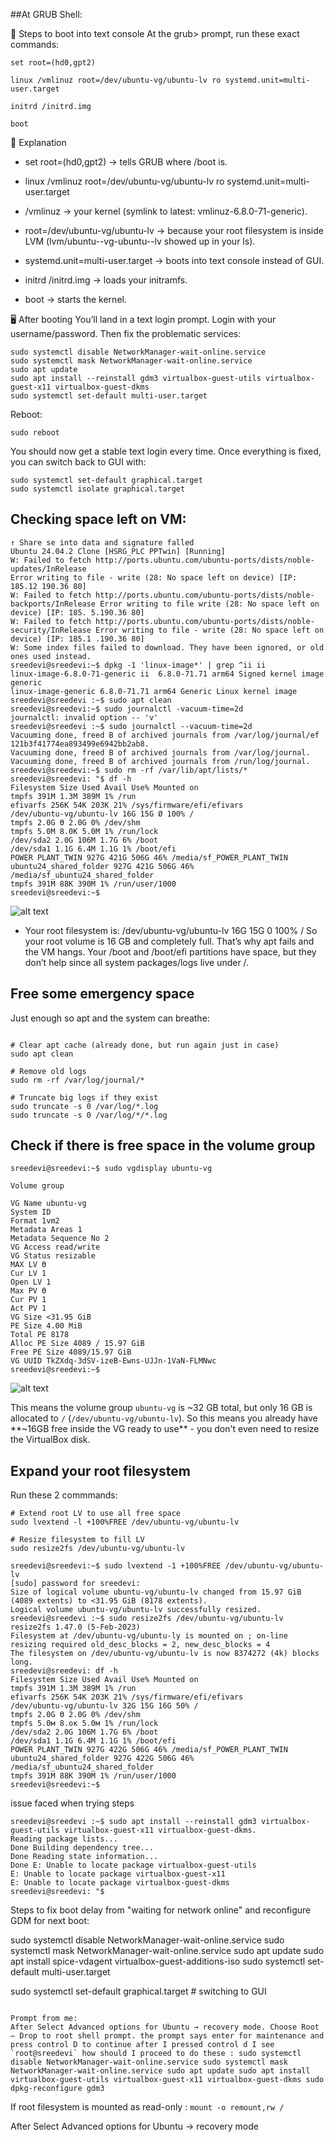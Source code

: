 

##At GRUB Shell:

🔧 Steps to boot into text console
At the grub> prompt, run these exact commands:
```
set root=(hd0,gpt2)

linux /vmlinuz root=/dev/ubuntu-vg/ubuntu-lv ro systemd.unit=multi-user.target

initrd /initrd.img

boot
```

📌 Explanation

- set root=(hd0,gpt2) → tells GRUB where /boot is.

- linux /vmlinuz root=/dev/ubuntu-vg/ubuntu-lv ro systemd.unit=multi-user.target

- /vmlinuz → your kernel (symlink to latest: vmlinuz-6.8.0-71-generic).

- root=/dev/ubuntu-vg/ubuntu-lv → because your root filesystem is inside LVM (lvm/ubuntu--vg-ubuntu--lv showed up in your ls).

- systemd.unit=multi-user.target → boots into text console instead of GUI.
- initrd /initrd.img → loads your initramfs.
- boot → starts the kernel.

🖥️ After booting
You’ll land in a text login prompt.
Login with your username/password.
Then fix the problematic services:

```
sudo systemctl disable NetworkManager-wait-online.service
sudo systemctl mask NetworkManager-wait-online.service
sudo apt update
sudo apt install --reinstall gdm3 virtualbox-guest-utils virtualbox-guest-x11 virtualbox-guest-dkms
sudo systemctl set-default multi-user.target
```

Reboot:
```
sudo reboot
```

You should now get a stable text login every time.
Once everything is fixed, you can switch back to GUI with:

```
sudo systemctl set-default graphical.target
sudo systemctl isolate graphical.target
```


## Checking space left on VM:

```
↑ Share se into data and signature falled 
Ubuntu 24.04.2 Clone [HSRG_PLC PPTwin] [Running] 
W: Failed to fetch http://ports.ubuntu.com/ubuntu-ports/dists/noble-updates/InRelease 
Error writing to file - write (28: No space left on device) [IP: 185.12 190.36 80] 
W: Failed to fetch http://ports.ubuntu.com/ubuntu-ports/dists/noble-backports/InRelease Error writing to file write (28: No space left on device) [IP: 185. 5.190.36 80] 
W: Failed to fetch http://ports.ubuntu.com/ubuntu-ports/dists/noble-security/InRelease Error writing to file - write (28: No space left on device) [IP: 185.1 .190.36 80] 
W: Some index files failed to download. They have been ignored, or old ones used instead. 
sreedevi@sreedevi:~$ dpkg -1 'linux-image*' | grep ^ii ii 
linux-image-6.8.0-71-generic ii  6.8.0-71.71 arm64 Signed kernel image generic
linux-image-generic 6.8.0-71.71 arm64 Generic Linux kernel image
sreedevi@sreedevi :~$ sudo apt clean      
sreedevi@sreedevi:~$ sudo journalctl -vacuum-time=2d 
journalctl: invalid option -- 'v' 
sreedevi@sreedevi :~$ sudo journalctl --vacuum-time=2d 
Vacuuming done, freed B of archived journals from /var/log/journal/ef 121b3f41774ea893499e6942bb2ab8. 
Vacuuming done, freed B of archived journals from /var/log/journal. 
Vacuuming done, freed B of archived journals from /run/log/journal. 
sreedevi@sreedevi:~$ sudo rm -rf /var/lib/apt/lists/* 
sreedevi@sreedevi: "$ df -h 
Filesystem Size Used Avail Use% Mounted on 
tmpfs 391M 1.3M 389M 1% /run 
efivarfs 256K 54K 203K 21% /sys/firmware/efi/efivars 
/dev/ubuntu-vg/ubuntu-lv 16G 15G Ø 100% / 
tmpfs 2.0G Ө 2.0G 0% /dev/shm
tmpfs 5.0M 8.0K 5.0M 1% /run/lock 
/dev/sda2 2.0G 106M 1.7G 6% /boot 
/dev/sda1 1.1G 6.4M 1.1G 1% /boot/efi 
POWER PLANT_TWIN 927G 421G 506G 46% /media/sf_POWER_PLANT_TWIN 
ubuntu24_shared_folder 927G 421G 506G 46% /media/sf_ubuntu24_shared_folder 
tmpfs 391M 88K 390M 1% /run/user/1000 
sreedevi@sreedevi:~$
```


![alt text](image-2.png)


- Your root filesystem is:
/dev/ubuntu-vg/ubuntu-lv   16G   15G   0   100%   /
So your root volume is 16 GB and completely full. That’s why apt fails and the VM hangs.
Your /boot and /boot/efi partitions have space, but they don’t help since all system packages/logs live under /.


## Free some emergency space
Just enough so apt and the system can breathe:

```

# Clear apt cache (already done, but run again just in case)
sudo apt clean

# Remove old logs
sudo rm -rf /var/log/journal/*

# Truncate big logs if they exist
sudo truncate -s 0 /var/log/*.log
sudo truncate -s 0 /var/log/*/*.log
```


## Check if there is free space in the volume group

```
sreedevi@sreedevi:~$ sudo vgdisplay ubuntu-vg 

Volume group 

VG Name ubuntu-vg 
System ID 
Format 1vm2 
Metadata Areas 1 
Metadata Sequence No 2 
VG Access read/write 
VG Status resizable 
MAX LV Ө 
Cur LV 1 
Open LV 1 
Max PV Ө 
Cur PV 1 
Act PV 1 
VG Size <31.95 GiB 
PE Size 4.00 MiB 
Total PE 8178 
Alloc PE Size 4089 / 15.97 GiB 
Free PE Size 4089/15.97 GiB 
VG UUID TkZXdq-3dSV-izeB-Ewns-UJJn-1VaN-FLMNwc 
sreedevi@sreedevi:~$
```

![alt text](image-1.png)

This means the volume group `ubuntu-vg` is ~32 GB total, but only 16 GB is allocated to `/` (`/dev/ubuntu-vg/ubuntu-lv`).
So this means you already have **~16GB free inside the VG ready to use** - you don't even need to resize the VirtualBox disk.


## Expand your root filesystem

Run these 2 commmands:
```
# Extend root LV to use all free space
sudo lvextend -l +100%FREE /dev/ubuntu-vg/ubuntu-lv

# Resize filesystem to fill LV
sudo resize2fs /dev/ubuntu-vg/ubuntu-lv
```

```
sreedevi@sreedevi:~$ sudo lvextend -1 +100%FREE /dev/ubuntu-vg/ubuntu-lv 
[sudo] password for sreedevi: 
Size of logical volume ubuntu-vg/ubuntu-lv changed from 15.97 GiB (4089 extents) to <31.95 GiB (8178 extents). 
Logical volume ubuntu-vg/ubuntu-lv successfully resized. 
sreedevi@sreedevi :~$ sudo resize2fs /dev/ubuntu-vg/ubuntu-lv resize2fs 1.47.0 (5-Feb-2023) 
Filesystem at /dev/ubuntu-vg/ubuntu-ly is mounted on ; on-line resizing required old_desc_blocks = 2, new_desc_blocks = 4 
The filesystem on /dev/ubuntu-vg/ubuntu-lv is now 8374272 (4k) blocks long. 
sreedevi@sreedevi: df -h 
Filesystem Size Used Avail Use% Mounted on 
tmpfs 391M 1.3M 389M 1% /run 
efivarfs 256K 54K 203K 21% /sys/firmware/efi/efivars 
/dev/ubuntu-vg/ubuntu-lv 32G 15G 16G 50% / 
tmpfs 2.0G Ө 2.0G 0% /dev/shm 
tmpfs 5.0м 8.ок 5.0м 1% /run/lock 
/dev/sda2 2.0G 106M 1.7G 6% /boot 
/dev/sda1 1.1G 6.4M 1.1G 1% /boot/efi 
POWER PLANT_TWIN 927G 422G 506G 46% /media/sf_POWER_PLANT_TWIN 
ubuntu24_shared_folder 927G 422G 506G 46% /media/sf_ubuntu24_shared_folder 
tmpfs 391M 88K 390M 1% /run/user/1000 
sreedevi@sreedevi:~$
```


issue faced when trying steps 

```
sreedevi@sreedevi :~$ sudo apt install --reinstall gdm3 virtualbox-guest-utils virtualbox-guest-x11 virtualbox-guest-dkms. 
Reading package lists... 
Done Building dependency tree... 
Done Reading state information... 
Done E: Unable to locate package virtualbox-guest-utils 
E: Unable to locate package virtualbox-guest-x11 
E: Unable to locate package virtualbox-guest-dkms 
sreedevi@sreedevi: "$ 
```

Steps to fix boot delay from "waiting for network online" and reconfigure GDM for next boot: 

sudo systemctl disable NetworkManager-wait-online.service 
sudo systemctl mask NetworkManager-wait-online.service 
sudo apt update 
sudo apt install spice-vdagent virtualbox-guest-additions-iso
sudo systemctl set-default multi-user.target 

sudo systemctl set-default graphical.target # switching to GUI

```

Prompt from me:
After Select Advanced options for Ubuntu → recovery mode. Choose Root – Drop to root shell prompt. the prompt says enter for maintenance and press control D to continue after I pressed control d I see `root@sreedevi` how should I proceed to do these : sudo systemctl disable NetworkManager-wait-online.service sudo systemctl mask NetworkManager-wait-online.service sudo apt update sudo apt install virtualbox-guest-utils virtualbox-guest-x11 virtualbox-guest-dkms sudo dpkg-reconfigure gdm3

```

If root filesystem is mounted as read-only :
`mount -o remount,rw /`

After Select Advanced options for Ubuntu -> recovery mode 






